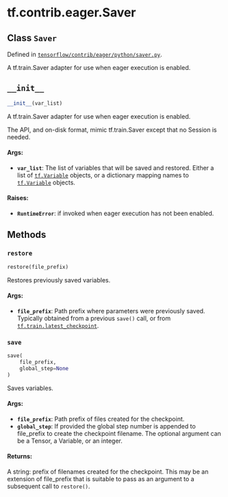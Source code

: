 <div itemscope itemtype="http://developers.google.com/ReferenceObject">
<meta itemprop="name" content="tf.contrib.eager.Saver" />
<meta itemprop="path" content="Stable" />
<meta itemprop="property" content="__init__"/>
<meta itemprop="property" content="restore"/>
<meta itemprop="property" content="save"/>
</div>

# tf.contrib.eager.Saver

## Class `Saver`





Defined in [`tensorflow/contrib/eager/python/saver.py`](https://www.tensorflow.org/code/tensorflow/contrib/eager/python/saver.py).

A tf.train.Saver adapter for use when eager execution is enabled.
  

<h2 id="__init__"><code>__init__</code></h2>

``` python
__init__(var_list)
```

A  tf.train.Saver adapter for use when eager execution is enabled.

  The API, and on-disk format, mimic tf.train.Saver except that no
  Session is needed.

#### Args:

* <b>`var_list`</b>: The list of variables that will be saved and restored. Either a
    list of <a href="../../../tf/Variable.md"><code>tf.Variable</code></a> objects, or a dictionary mapping names to
    <a href="../../../tf/Variable.md"><code>tf.Variable</code></a> objects.


#### Raises:

* <b>`RuntimeError`</b>: if invoked when eager execution has not been enabled.



## Methods

<h3 id="restore"><code>restore</code></h3>

``` python
restore(file_prefix)
```

Restores previously saved variables.

#### Args:

* <b>`file_prefix`</b>: Path prefix where parameters were previously saved.
    Typically obtained from a previous `save()` call, or from
    <a href="../../../tf/train/latest_checkpoint.md"><code>tf.train.latest_checkpoint</code></a>.

<h3 id="save"><code>save</code></h3>

``` python
save(
    file_prefix,
    global_step=None
)
```

Saves variables.

#### Args:

* <b>`file_prefix`</b>: Path prefix of files created for the checkpoint.
* <b>`global_step`</b>: If provided the global step number is appended to file_prefix
    to create the checkpoint filename. The optional argument can be a
    Tensor, a Variable, or an integer.


#### Returns:

A string: prefix of filenames created for the checkpoint. This may be
 an extension of file_prefix that is suitable to pass as an argument
 to a subsequent call to `restore()`.



